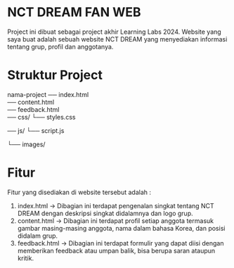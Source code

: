 
# NCT DREAM FAN WEB 
Project ini dibuat sebagai project akhir Learning Labs 2024. Website yang saya buat adalah sebuah website NCT DREAM yang menyediakan informasi tentang grup, profil dan anggotanya.

# Struktur Project
nama-project
── index.html            
── content.html          
── feedback.html        
── css/
   └── styles.css        

── js/
   └── script.js        

└── images/

# Fitur
Fitur yang disediakan di website tersebut adalah :
1. index.html -> Dibagian ini terdapat pengenalan singkat tentang NCT DREAM dengan deskripsi singkat didalamnya dan logo grup.
2. content.html -> Dibagian ini terdapat profil setiap anggota termasuk gambar masing-masing anggota, nama dalam bahasa Korea, dan posisi didalam grup.
3. feedback.html -> Dibagian ini terdapat formulir yang dapat diisi dengan memberikan feedback atau umpan balik, bisa berupa saran ataupun kritik.



